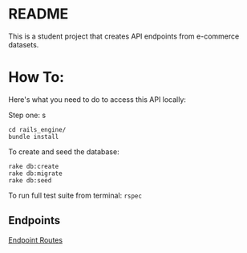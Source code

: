 # README

This is a student project that creates API endpoints from e-commerce datasets.

# How To:
Here's what you need to do to access this API locally: 

Step one: s
```
cd rails_engine/
bundle install
```

To create and seed the database:
```
rake db:create
rake db:migrate
rake db:seed
```

To run full test suite from terminal: `rspec`

## Endpoints

[Endpoint Routes](https://github.com/Ryanspink1/rails_engine/blob/master/config/routes.rb)
